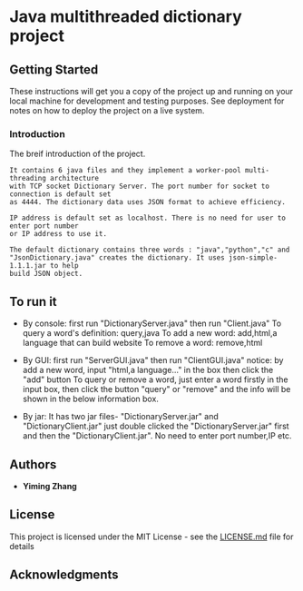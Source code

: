 # Java multithreaded dictionary project 
## Getting Started

These instructions will get you a copy of the project up and running on your local machine for development and testing purposes. See deployment for notes on how to deploy the project on a live system.

### Introduction

The breif introduction of the project.

```
It contains 6 java files and they implement a worker-pool multi-threading architecture
with TCP socket Dictionary Server. The port number for socket to connection is default set 
as 4444. The dictionary data uses JSON format to achieve efficiency.

IP address is default set as localhost. There is no need for user to enter port number 
or IP address to use it.

The default dictionary contains three words : "java","python","c" and
"JsonDictionary.java" creates the dictionary. It uses json-simple-1.1.1.jar to help
build JSON object.
```

## To run it

* By console: first run "DictionaryServer.java" then run "Client.java"
                 To query a word's definition:  query,java
		 To add a new word: add,html,a language that can build website
		 To remove a word: remove,html
		 
* By GUI: first run "ServerGUI.java" then run "ClientGUI.java"
		notice: by add a new word, input "html,a language..." in the box
 			then click the "add" button
		To query or remove a word, just enter a word firstly in the input box,
		then click the button "query" or "remove" and the info will be shown
 		in the below information box.
		
* By jar: It has two jar files- "DictionaryServer.jar" and "DictionaryClient.jar"
	    just double clicked the "DictionaryServer.jar" first and then the
	    "DictionaryClient.jar". No need to enter port number,IP etc.


## Authors

* **Yiming Zhang** 

## License

This project is licensed under the MIT License - see the [LICENSE.md](LICENSE.md) file for details

## Acknowledgments

